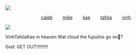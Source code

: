 ![](rushter.com/counter.svg)


        [caleb](https://github.com/zombehattack)   [mike](https://github.com/mkeitstop)   [kae](https://github.com/akutaguro)   [tahlia](https://github.com/FIeshwater)   [vinh](https://github.com/skincarver) 

   ![](https://files.catbox.moe/dzsirv.webp)


VinhTahliaKae in heaven Wat cloud the fujoshis go on👀?

God: GET OUT!!!!!!!!!
